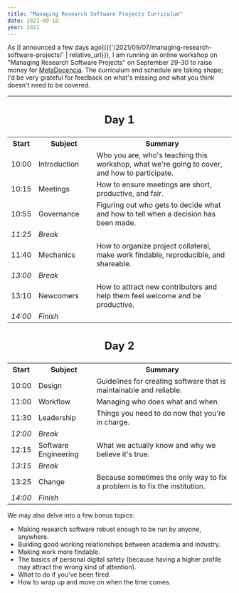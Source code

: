 ```yaml
---
title: "Managing Research Software Projects Curriculum"
date: 2021-09-10
year: 2021
---
```


As [I announced a few days ago]({{'/2021/09/07/managing-research-software-projects/' | relative_url}}),
I am running an online workshop on "Managing Research Software Projects" on September 29-30
to raise money for [MetaDocencia](https://www.metadocencia.org/).
The curriculum and schedule are taking shape;
I'd be very grateful for feedback on what's missing
and what you think doesn't need to be covered.

<div align="center">
  <table width="90%">
    <tr>
      <th colspan="3"><h2>Day 1</h2></th>
    </tr>
    <tr>
      <th>Start</th>
      <th>Subject</th>
      <th>Summary</th>
    </tr>
    <tr>
      <td>10:00</td>
      <td>Introduction</td>
      <td>Who you are, who's teaching this workshop, what we're going to cover, and how to participate.</td>
    </tr>
    <tr>
      <td>10:15</td>
      <td>Meetings</td>
      <td>How to ensure meetings are short, productive, and fair.</td>
    </tr>
    <tr>
      <td>10:55</td>
      <td>Governance</td>
      <td>Figuring out who gets to decide what and how to tell when a decision has been made.</td>
    </tr>
    <tr>
      <td><em>11:25</em></td>
      <td colspan="2"><em>Break</em></td>
    </tr>
    <tr>
      <td>11:40</td>
      <td>Mechanics</td>
      <td>How to organize project collateral, make work findable, reproducible, and shareable.</td>
    </tr>
    <tr>
      <td><em>13:00</em></td>
      <td colspan="2"><em>Break</em></td>
    </tr>
    <tr>
      <td>13:10</td>
      <td>Newcomers</td>
      <td>How to attract new contributors and help them feel welcome and be productive.</td>
    </tr>
    <tr>
      <td><em>14:00</em></td>
      <td colspan="2"><em>Finish</em></td>
    </tr>
    <tr>
      <th colspan="3"><h2>Day 2</h2></th>
    </tr>
    <tr>
      <th>Start</th>
      <th>Subject</th>
      <th>Summary</th>
    </tr>
    <tr>
      <td>10:00</td>
      <td>Design</td>
      <td>Guidelines for creating software that is maintainable and reliable.</td>
    </tr>
    <tr>
      <td>11:00</td>
      <td>Workflow</td>
      <td>Managing who does what and when.</td>
    </tr>
    <tr>
      <td>11:30</td>
      <td>Leadership</td>
      <td>Things you need to do now that you're in charge.</td>
    </tr>
    <tr>
      <td><em>12:00</em></td>
      <td colspan="2"><em>Break</em></td>
    </tr>
    <tr>
      <td>12:15</td>
      <td>Software Engineering</td>
      <td>What we actually know and why we believe it's true.</td>
    </tr>
    <tr>
      <td><em>13:15</em></td>
      <td colspan="2"><em>Break</em></td>
    </tr>
    <tr>
      <td>13:25</td>
      <td>Change</td>
      <td>Because sometimes the only way to fix a problem is to fix the institution.</td>
    </tr>
    <tr>
      <td><em>14:00</em></td>
      <td colspan="2"><em>Finish</em></td>
    </tr>
  </table>
</div>

We may also delve into a few bonus topics:

- Making research software robust enough to be run by anyone, anywhere.
- Building good working relationships between academia and industry.
- Making work more findable.
- The basics of personal digital safety (because having a higher profile may attract the wrong kind of attention).
- What to do if you've been fired.
- How to wrap up and move on when the time comes.
